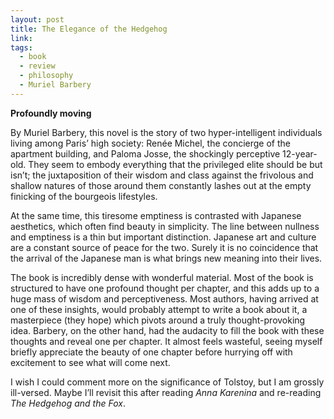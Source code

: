 ```yaml
---
layout: post
title: The Elegance of the Hedgehog
link: 
tags: 
  - book
  - review
  - philosophy
  - Muriel Barbery
---
```


**Profoundly moving**

By Muriel Barbery, this novel is the story of two hyper-intelligent individuals living among Paris’ high society: Renée Michel, the concierge of the apartment building, and Paloma Josse, the shockingly perceptive 12-year-old. They seem to embody everything that the privileged elite should be but isn’t; the juxtaposition of their wisdom and class against the frivolous and shallow natures of those around them constantly lashes out at the empty finicking of the bourgeois lifestyles.

<!-- more -->

At the same time, this tiresome emptiness is contrasted with Japanese aesthetics, which often find beauty in simplicity. The line between nullness and emptiness is a thin but important distinction. Japanese art and culture are a constant source of peace for the two. Surely it is no coincidence that the arrival of the Japanese man is what brings new meaning into their lives.

The book is incredibly dense with wonderful material. Most of the book is structured to have one profound thought per chapter, and this adds up to a huge mass of wisdom and perceptiveness. Most authors, having arrived at one of these insights, would probably attempt to write a book about it, a masterpiece (they hope) which pivots around a truly thought-provoking idea. Barbery, on the other hand, had the audacity to fill the book with these thoughts and reveal one per chapter. It almost feels wasteful, seeing myself briefly appreciate the beauty of one chapter before hurrying off with excitement to see what will come next.

I wish I could comment more on the significance of Tolstoy, but I am grossly ill-versed. Maybe I’ll revisit this after reading *Anna Karenina* and re-reading *The Hedgehog and the Fox*.
